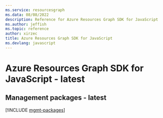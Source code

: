 ```yaml
---
ms.service: resourcesgraph
ms.data: 08/08/2022
description: Reference for Azure Resources Graph SDK for JavaScript
ms.author: jeffish
ms.topic: reference
author: xirzec
title: Azure Resources Graph SDK for JavaScript
ms.devlang: javascript
---
```

# Azure Resources Graph SDK for JavaScript - latest

## Management packages - latest
[!INCLUDE [mgmt-packages](resources-graph-mgmt-index.md)]